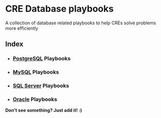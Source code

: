 # CRE Database playbooks   

A collection of database related playbooks to help CREs solve problems more efficiently   

## Index

* ### [PostgreSQL](databases/postgres/README.md) Playbooks
* ### [MySQL](databases/mysql/README.md) Playbooks
* ### [SQL Server](databases/sqlserver/README.md) Playbooks
* ### [Oracle](databases/oracle/README.md) Playbooks

**Don't see something? Just add it! :)**   

